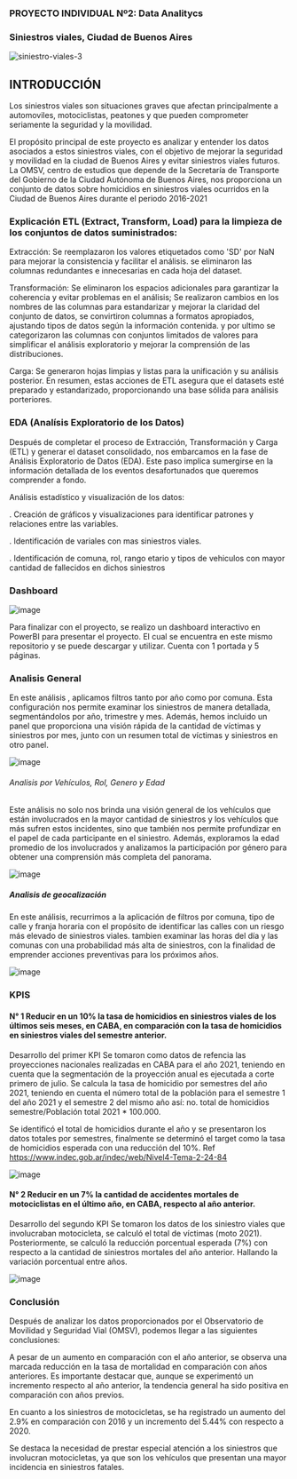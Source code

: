 ### PROYECTO INDIVIDUAL Nº2: Data Analitycs
### Siniestros viales, Ciudad de Buenos Aires

![siniestro-viales-3](https://github.com/JoyceRuGu/PI2_Data_Analitycs/assets/134313088/3dc04ea5-6b27-45f7-9890-79c72c17998b)

## INTRODUCCIÓN

Los siniestros viales son situaciones graves que afectan principalmente a automoviles, motociclistas, peatones y que pueden comprometer seriamente la seguridad y la movilidad.

El propósito principal de este proyecto es analizar y entender los datos asociados a estos siniestros viales, con el objetivo de mejorar la seguridad y movilidad en la ciudad de Buenos Aires y evitar siniestros viales futuros. La OMSV, centro de estudios que depende de la Secretaría de Transporte del Gobierno de la Ciudad Autónoma de Buenos Aires, nos proporciona un conjunto de datos sobre homicidios en siniestros viales ocurridos en la Ciudad de Buenos Aires durante el periodo 2016-2021

### Explicación ETL (Extract, Transform, Load) para la limpieza de los conjuntos de datos suministrados:

Extracción:
Se reemplazaron los valores etiquetados como 'SD' por NaN para mejorar la consistencia y facilitar el análisis. se
eliminaron las columnas redundantes e innecesarias en cada hoja del dataset.

Transformación:
Se eliminaron los espacios adicionales para garantizar la coherencia y evitar problemas en el análisis; Se realizaron cambios en los nombres de las columnas para estandarizar y mejorar la claridad del conjunto de datos, se convirtiron columnas a formatos apropiados, ajustando tipos de datos según la información contenida. y por ultimo se categorizaron las columnas con conjuntos limitados de valores para simplificar el análisis exploratorio y mejorar la comprensión de las distribuciones.

Carga:
Se generaron hojas limpias y listas para la unificación y su análisis posterior.
En resumen, estas acciones de ETL asegura que el datasets esté preparado y estandarizado, proporcionando una base sólida para análisis porteriores.

### EDA (Analísis Exploratorio de los Datos)
Después de completar el proceso de Extracción, Transformación y Carga (ETL) y generar el dataset consolidado, nos embarcamos en la fase de Análisis Exploratorio de Datos (EDA). Este paso implica sumergirse en la información detallada de los eventos desafortunados que queremos comprender a fondo.

Análisis estadístico y visualización de los datos:

. Creación de gráficos y visualizaciones para identificar patrones y relaciones entre las variables.

. Identificación de variales con mas siniestros viales.

. Identificación de comuna, rol, rango etario y tipos de vehiculos con mayor cantidad de fallecidos en dichos siniestros

### Dashboard

![image](https://github.com/JoyceRuGu/PI2_Data_Analitycs/assets/134313088/3ae08dda-6807-4d1b-9a8c-bcb61accfb93)

Para finalizar con el proyecto, se realizo un dashboard interactivo en PowerBI para presentar el proyecto. El cual se encuentra en este mismo repositorio y se puede descargar y utilizar. Cuenta con 1 portada y 5 páginas.

### Analisis General 
En este análisis , aplicamos filtros tanto por año como por comuna. Esta configuración nos permite examinar los siniestros de manera detallada, segmentándolos por año, trimestre y mes. Además, hemos incluido un panel que proporciona una visión rápida de la cantidad de víctimas y siniestros por mes, junto con un resumen total de víctimas y siniestros en otro panel.

![image](https://github.com/JoyceRuGu/PI2_Data_Analitycs/assets/134313088/0504cf22-9e17-4fd0-a50a-1ed07683bdcf)

###### Analisis por Vehículos, Rol, Genero y Edad

Este análisis no solo nos brinda una visión general de los vehículos que están involucrados en la mayor cantidad de siniestros y los vehículos que más sufren estos incidentes, sino que también nos permite profundizar en el papel de cada participante en el siniestro. Además, exploramos la edad promedio de los involucrados y analizamos la participación por género para obtener una comprensión más completa del panorama.

![image](https://github.com/JoyceRuGu/PI2_Data_Analitycs/assets/134313088/18cad4dc-bdbc-4860-ac64-db852e7d26c0)

##### Analisis de geocalización


En este análisis, recurrimos a la aplicación de filtros por comuna, tipo de calle y franja horaria con el propósito de identificar las calles con un riesgo más elevado de siniestros viales. tambien examinar las horas del día y las comunas con una probabilidad más alta de siniestros, con la finalidad de emprender acciones preventivas para los próximos años.

![image](https://github.com/JoyceRuGu/PI2_Data_Analitycs/assets/134313088/3e696eac-aad3-42a2-9980-f182fad1d2c2)

### KPIS

#### N° 1 Reducir en un 10% la tasa de homicidios en siniestros viales de los últimos seis meses, en CABA, en comparación con la tasa de homicidios en siniestros viales del semestre anterior.
 
Desarrollo del primer KPI 
Se tomaron como datos de refencia las proyecciones nacionales realizadas en CABA para el año 2021, teniendo en cuenta que la segmentación de la proyección anual es ejecutada a corte primero de julio. Se calcula la tasa de homicidio por semestres del año 2021, teniendo en cuenta el número total de la población para el semestre 1 del año 2021 y el semestre 2 del mismo año así: no. total de homicidios semestre/Población total 2021 * 100.000.

Se identificó el total de homicidios durante el año y se presentaron los datos totales por semestres, finalmente se determinó el target como la tasa de homicidios esperada con una reducción del 10%.
Ref https://www.indec.gob.ar/indec/web/Nivel4-Tema-2-24-84

![image](https://github.com/JoyceRuGu/PI2_Data_Analitycs/assets/134313088/6f1273da-5f0d-4e74-9d27-33f26ea543ec)

#### N° 2  Reducir en un 7% la cantidad de accidentes mortales de motociclistas en el último año, en CABA, respecto al año anterior.

Desarrollo del segundo KPI
Se tomaron los datos de los siniestro viales que involucraban motocicleta, se calculó el total de víctimas (moto 2021). Posteriormente, se calculó la reducción porcentual esperada (7%) con respecto a la cantidad de siniestros mortales del año anterior. Hallando la variación porcentual entre años.

![image](https://github.com/JoyceRuGu/PI2_Data_Analitycs/assets/134313088/f05cab8f-ab43-4551-a3bd-d68f903fbcbe)

### Conclusión 


Después de analizar los datos proporcionados por el Observatorio de Movilidad y Seguridad Vial (OMSV), podemos llegar a las siguientes conclusiones:

A pesar de un aumento en comparación con el año anterior, se observa una marcada reducción en la tasa de mortalidad en comparación con años anteriores. Es importante destacar que, aunque se experimentó un incremento respecto al año anterior, la tendencia general ha sido positiva en comparación con años previos.

En cuanto a los siniestros de motocicletas, se ha registrado un aumento del 2.9% en comparación con 2016 y un incremento del 5.44% con respecto a 2020.

Se destaca la necesidad de prestar especial atención a los siniestros que involucran motocicletas, ya que son los vehículos que presentan una mayor incidencia en siniestros fatales.




